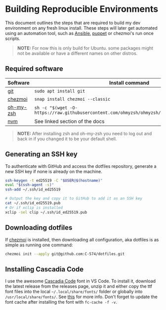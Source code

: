 # Building Reproducible Environments
This document outlines the steps that are required to build my dev environment on any fresh linux install.
These steps will later get automated using an automation tool, such as [Ansible](https://docs.ansible.com/ansible/latest/index.html), [puppet](https://forge.puppet.com/)
or chezmoi's run once scripts.

> **NOTE:** For now this is only build for Ubuntu. some packages might not be available or have a different names on other distros.

## Required software
| Software                                                      | Install command                                                                                 |
| ------------------------------------------------------------- | ----------------------------------------------------------------------------------------------- |
| [git](https://git-scm.com/)                                   | `sudo apt install git`                                                                          |
| [chezmoi](https://www.chezmoi.io/)                            | `snap install chezmoi --classic`                                                                |
| [oh-my-zsh](https://github.com/ohmyzsh/ohmyzsh/wiki)          | `sh -c "$(wget -O- https://raw.githubusercontent.com/ohmyzsh/ohmyzsh/master/tools/install.sh)"` |
| [nvm](https://github.com/nvm-sh/nvm#installing-and-updating)  | See linked section of the docs                                                                  |

> **NOTE:** After installing zsh and oh-my-zsh you need to log out and back in if you changed it to be your default shell.

## Generating an SSH key
To authenticate with GitHub and access the dotfiles repository, generate a new SSH key if none is already on the machine.

```sh
ssh-keygen -t ed25519 -C "$USER@$(hostname)"
eval "$(ssh-agent -s)"
ssh-add ~/.ssh/id_ed25519

# Output the key and copy it to GitHub to add it as an SSH key
cat ~/.ssh/id_ed25519.pub
# Or if xclip is installed
xclip -sel clip ~/.ssh/id_ed25519.pub
```

## Downloading dotfiles
If [chezmoi](https://www.chezmoi.io/) is installed, then downloading all configuration, aka dotfiles is
as simple as running one command:

```sh
chezmoi init --apply git@github.com:C-574/dotfiles.git
```

## Installing Cascadia Code
I use the awesome [Cascadia Code](https://github.com/microsoft/cascadia-code) font in VS Code.
To install it, download the latest release from the releases page, unzip it and either copy the ttf font files into
the local `~/.local/share/fonts/` folder or globally into `/usr/local/share/fonts/`. See [this](https://askubuntu.com/a/3706) for more info. Don't forget to update the font cache after installing the font with `fc-cache -f -v`.
